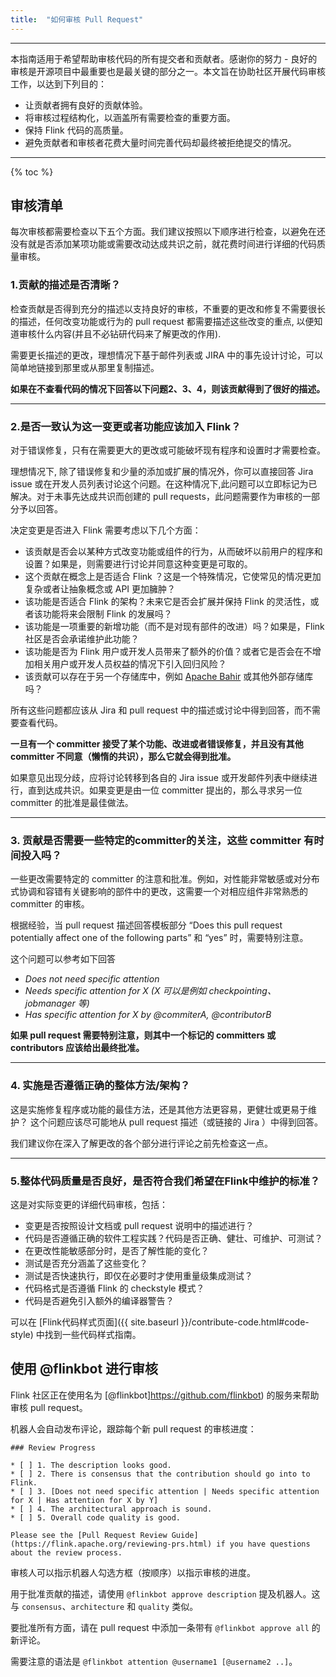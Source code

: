 ```yaml
---
title:  "如何审核 Pull Request"
---
```


<hr />

本指南适用于希望帮助审核代码的所有提交者和贡献者。感谢你的努力 - 良好的审核是开源项目中最重要也是最关键的部分之一。本文旨在协助社区开展代码审核工作，以达到下列目的：

* 让贡献者拥有良好的贡献体验。
* 将审核过程结构化，以涵盖所有需要检查的重要方面。
* 保持 Flink 代码的高质量。
* 避免贡献者和审核者花费大量时间完善代码却最终被拒绝提交的情况。

----

{% toc %}

## 审核清单

每次审核都需要检查以下五个方面。我们建议按照以下顺序进行检查，以避免在还没有就是否添加某项功能或需要改动达成共识之前，就花费时间进行详细的代码质量审核。

### 1.贡献的描述是否清晰？

检查贡献是否得到充分的描述以支持良好的审核，不重要的更改和修复不需要很长的描述，任何改变功能或行为的 pull request 都需要描述这些改变的重点, 以便知道审核什么内容(并且不必钻研代码来了解更改的作用).

需要更长描述的更改，理想情况下基于邮件列表或 JIRA 中的事先设计讨论，可以简单地链接到那里或从那里复制描述。

**如果在不查看代码的情况下回答以下问题2、3、4，则该贡献得到了很好的描述。**

-----

### 2.是否一致认为这一变更或者功能应该加入 Flink？

对于错误修复，只有在需要更大的更改或可能破坏现有程序和设置时才需要检查。

理想情况下, 除了错误修复和少量的添加或扩展的情况外，你可以直接回答 Jira issue 或在开发人员列表讨论这个问题。在这种情况下,此问题可以立即标记为已解决。对于未事先达成共识而创建的 pull requests，此问题需要作为审核的一部分予以回答。

决定变更是否进入 Flink 需要考虑以下几个方面：

* 该贡献是否会以某种方式改变功能或组件的行为，从而破坏以前用户的程序和设置？如果是，则需要进行讨论并同意这种变更是可取的。
* 这个贡献在概念上是否适合 Flink ？这是一个特殊情况，它使常见的情况更加复杂或者让抽象概念或 API 更加臃肿？
* 该功能是否适合 Flink 的架构？未来它是否会扩展并保持 Flink 的灵活性，或者该功能将来会限制 Flink 的发展吗？
* 该功能是一项重要的新增功能（而不是对现有部件的改进）吗？如果是，Flink 社区是否会承诺维护此功能？
* 该功能是否为 Flink 用户或开发人员带来了额外的价值？或者它是否会在不增加相关用户或开发人员权益的情况下引入回归风险？
* 该贡献可以存在于另一个存储库中，例如 [Apache Bahir](https://bahir.apache.org) 或其他外部存储库吗？

所有这些问题都应该从 Jira 和 pull request 中的描述或讨论中得到回答，而不需要查看代码。

**一旦有一个 committer 接受了某个功能、改进或者错误修复，并且没有其他 committer 不同意（懒惰的共识），那么它就会得到批准。** 

如果意见出现分歧，应将讨论转移到各自的 Jira issue 或开发邮件列表中继续进行，直到达成共识。如果变更是由一位 committer 提出的，那么寻求另一位 committer 的批准是最佳做法。

-----

### 3. 贡献是否需要一些特定的committer的关注，这些 committer 有时间投入吗？

一些更改需要特定的 committer 的注意和批准。例如，对性能非常敏感或对分布式协调和容错有关键影响的部件中的更改，这需要一个对相应组件非常熟悉的 committer 的审核。

根据经验，当 pull request 描述回答模板部分 “Does this pull request potentially affect one of the following parts” 和 “yes” 时，需要特别注意。

这个问题可以参考如下回答

* *Does not need specific attention*
* *Needs specific attention for X (X 可以是例如 checkpointing、jobmanager 等)*
* *Has specific attention for X by @commiterA, @contributorB*

**如果 pull request 需要特别注意，则其中一个标记的 committers 或 contributors 应该给出最终批准。**

----

### 4. 实施是否遵循正确的整体方法/架构？

这是实施修复程序或功能的最佳方法，还是其他方法更容易，更健壮或更易于维护？
这个问题应该尽可能地从 pull request 描述（或链接的 Jira ）中得到回答。

我们建议你在深入了解更改的各个部分进行评论之前先检查这一点。

----

### 5.整体代码质量是否良好，是否符合我们希望在Flink中维护的标准？

这是对实际变更的详细代码审核，包括：

* 变更是否按照设计文档或 pull request 说明中的描述进行？
* 代码是否遵循正确的软件工程实践？代码是否正确、健壮、可维护、可测试？
* 在更改性能敏感部分时，是否了解性能的变化？
* 测试是否充分涵盖了这些变化？
* 测试是否快速执行，即仅在必要时才使用重量级集成测试？
* 代码格式是否遵循 Flink 的 checkstyle 模式？
* 代码是否避免引入额外的编译器警告？

可以在 [Flink代码样式页面]({{ site.baseurl }}/contribute-code.html#code-style) 中找到一些代码样式指南。

## 使用 @flinkbot 进行审核

Flink 社区正在使用名为 [@flinkbot]https://github.com/flinkbot) 的服务来帮助审核 pull request。

机器人会自动发布评论，跟踪每个新 pull request 的审核进度：

```
### Review Progress

* [ ] 1. The description looks good.
* [ ] 2. There is consensus that the contribution should go into to Flink.
* [ ] 3. [Does not need specific attention | Needs specific attention for X | Has attention for X by Y]
* [ ] 4. The architectural approach is sound.
* [ ] 5. Overall code quality is good.

Please see the [Pull Request Review Guide](https://flink.apache.org/reviewing-prs.html) if you have questions about the review process.
```

审核人可以指示机器人勾选方框（按顺序）以指示审核的进度。

用于批准贡献的描述，请使用 `@flinkbot approve description` 提及机器人。这与 `consensus`、`architecture` 和 `quality` 类似。

要批准所有方面，请在 pull request 中添加一条带有 `@flinkbot approve all` 的新评论。

需要注意的语法是 `@flinkbot attention @username1 [@username2 ..]`。


